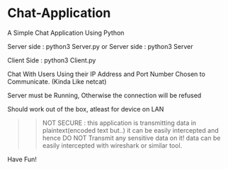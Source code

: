 # Chat-Application
A Simple Chat Application Using Python

Server side : python3 Server.py
or Server side : python3 Server <port>
  
Client Side : python3 Client.py

Chat With Users Using their IP Address and Port Number Chosen to Communicate. (Kinda Like netcat)

Server must be Running, Otherwise the connection will be refused

Should work out of the box, atleast for device on LAN

>> NOT SECURE :
this application is transmitting data in plaintext(encoded text but..) it can be easily intercepted and hence DO NOT Transmit any sensitive data on it!
data can be easily intercepted with wireshark or similar tool.

Have Fun!
